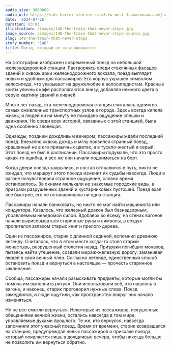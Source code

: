 ```yaml
---
audio_size: 3660000
audio_url: https://kids-horror-stories-ru.s3.eu-west-1.amazonaws.com/audio/148-the-train-that-never-stops.mp3
date: '2024-07-26'
duration: 03:03
illustration: /images/148-the-train-that-never-stops.jpg
image_source: /images/148-the-train-that-never-stops-source.jpg
slug: 148-the-train-that-never-stops
story_number: '148'
title: Поезд, который не останавливается
---
```


На фотографии изображен современный поезд на небольшой железнодорожной станции. Растворяясь среди стеклянных фасадов зданий и сквозь арки железнодорожного вокзала, поезд выглядит новым и удобным для пассажиров. Его корпус украшен символом велосипеда, что указывает на дружелюбие к велосипедистам. Красные зонты уличных кафе располагаются внизу, добавляя немного цвета в серую картину зданий и ливней.

Много лет назад, эта железнодорожная станция считалась одним из самых оживленных транспортных узлов в городе. Здесь всегда кипела жизнь, и людей ни на минуту не покидало ощущение спешки и движения. Но среди всех историй, связанных с этой станцией, была одна особенно зловещая.

Однажды, поздним дождливым вечером, пассажиры ждали последний поезд. Внезапно сквозь дождь и мглу появился странный поезд, крашенный не в его привычных цветах, а в тускло-желтый и серый. Этот поезд не был в расписании. Пассажиры подумали, что это просто какая-то ошибка, и все же они начали подниматься на борт.

Когда двери поезда закрылись, и состав отправился в путь, никто не ожидал, что маршрут этого поезда изменит их судьбы навсегда. Люди в вагоне почувствовали странное ощущение, словно время остановилось. За окнами мелькали не знакомые городские виды, а призраки разрушенных зданий и кустарниковых пустошей. Поезд ехал все быстрее, его не останавливала ни одна станция.

Пассажиры начали паниковать, но никто не мог найти машиниста или кондуктора. Казалось, что железный дракон был безнадзорным, управляемым неведомой силой. Вдобавок ко всему, на стенах вагонов начали вырисовываться старинные руны и символы, а воздух пропитался запахом старых книг и прелого дерева.

Один из пассажиров, старик с длинной сединой, вспомнил древнюю легенду. Считалось, что в этом месте когда-то стоял старый монастырь, разрушенный столетия назад. Призраки погибших монахов, пытаясь найти утешение, создали мираж-железную дорогу, заманивая людей в свой вечный плен. Согласно легенде, единственный способ остановить поезд и вернуться в настоящее — прочесть старинное заклинание.

Сообща, пассажиры начали разыскивать предметы, которые могли бы помочь им выполнить ритуал. Они использовали всё, что нашлось в вагоне, и наконец, старик проговорил нужные слова. Поезд замедлился, и люди ощутили, как пространство вокруг них начало изменяться.

Но не все смогли вернуться. Некоторые из пассажиров, искушенные обещаниями вечной жизни, остались навсегда в том мире, управляемые духами прошлого. Те же, кто вернулся, навсегда запомнили этот ужасный поезд. Время от времени, старик возвращался на станцию, предупреждая новых пассажиров о призраке поезда, который появляется лишь в дождливые вечера, чтобы никогда больше не позволить им вернуться обратно.